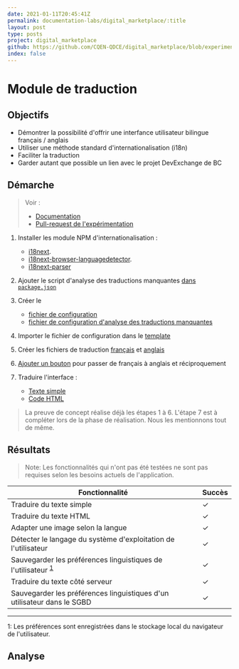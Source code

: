 ```yaml
---
date: 2021-01-11T20:45:41Z
permalink: documentation-labs/digital_marketplace/:title
layout: post
type: posts
project: digital_marketplace
github: https://github.com/CQEN-QDCE/digital_marketplace/blob/experimentation/docs/Découverte/Expérimentations/TRADUCTIONS.md
index: false
---
```

# Module de traduction

## Objectifs

* Démontrer la possibilité d'offrir une interfance utilisateur bilingue français / anglais
* Utiliser une méthode standard d'internationalisation (i18n)
* Faciliter la traduction
* Garder autant que possible un lien avec le projet DevExchange de BC

## Démarche

>Voir :
>
>* [Documentation](https://github.com/CQEN-QDCE/digital_marketplace/blob/experimentation/docs/TRANSLATIONS.md)
>* [Pull-request de l'expérimentation](https://github.com/CQEN-QDCE/digital_marketplace/pull/8/files)

1. Installer les module NPM d'internationalisation :

    * [i18next](https://www.i18next.com/).
    * [i18next-browser-languagedetector](https://github.com/i18next/i18next-browser-languageDetector).
    * [i18next-parser](https://github.com/i18next/i18next-parser)

2. Ajouter le script d'analyse des traductions manquantes [dans `package.json`](https://github.com/CQEN-QDCE/digital_marketplace/pull/8/files#diff-7ae45ad102eab3b6d7e7896acd08c427a9b25b346470d7bc6507b6481575d519R35)

3. Créer le
    * [fichier de configuration](https://github.com/CQEN-QDCE/digital_marketplace/pull/8/files#diff-3f49c9067e3b063e9b1e5ff1b7c21c5ab87b4473ccf614e00eb65506a634cdadR1)
    * [fichier de configuration d'analyse des traductions manquantes](https://github.com/CQEN-QDCE/digital_marketplace/pull/8/files#diff-4a41ec9a95c164030aac84da22e2696256b94553a4ef0a8b05646809b61ad466R1)
4. Importer le fichier de configuration dans le [template](https://github.com/CQEN-QDCE/digital_marketplace/pull/8/files#diff-1155042dcdc1f102e9ff3379a504e0b585e316405bb4052acc8b8033cf15edbeR11)

5. Créer les fichiers de traduction [français](https://github.com/CQEN-QDCE/digital_marketplace/pull/8/files#diff-dee3a499228348bf1d617c01f2b57ffdebcea55deed0c0a481139ae16689cc12R1) et [anglais](https://github.com/CQEN-QDCE/digital_marketplace/pull/8/files#diff-a9f322eaef8cf55507bc03d52f1e818a6328dca2f5f5afdb803e09b74ebe69f3R1)

6. [Ajouter un bouton](https://github.com/CQEN-QDCE/digital_marketplace/pull/8/files#diff-e909f8f2e2d1705d649e8a84d4951dc68affb4a3ef0d94d2d3979e53a20c700cR358) pour passer de français à anglais et réciproquement

7. Traduire l'interface :
    * [Texte simple](https://github.com/CQEN-QDCE/digital_marketplace/pull/8/files#diff-49ba705a71b5fcf70fda8a1776d5a64ddb570f4579c1a3a1ca2700c0a70e9702R446)
    * [Code HTML](https://github.com/CQEN-QDCE/digital_marketplace/pull/8/files#diff-d858b784729b6e4303f3200b8057ecf766d1eb7ee913e43db5e233c2a9960939R49)

> La preuve de concept réalise déjà les étapes 1 à 6. L'étape 7 est à compléter lors de la phase de réalisation. Nous les mentionnons tout de même.

## Résultats

> Note: Les fonctionnalités qui n'ont pas été testées ne sont pas requises selon les besoins actuels de l'application.

| Fonctionnalité | Succès |
| --- | --- |
| Traduire du texte simple | ✓ |
| Traduire du texte HTML | ✓ |
| Adapter une image selon la langue | ✓ |
| Détecter le langage du système d'exploitation de l'utilisateur | ✓ |
| Sauvegarder les préférences linguistiques de l'utilisateur <sup>[1](#localstorage)</sup> | ✓ |
| Traduire du texte côté serveur | ✓ |
| Sauvegarder les préférences linguistiques d'un utilisateur dans le SGBD | ✓ |
---
<a name="localstorage">1</a>: Les préférences sont enregistrées dans le stockage local du navigateur de l'utilisateur.

## Analyse
